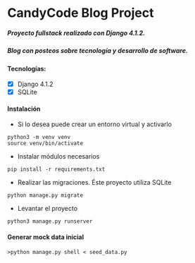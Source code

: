 # CandyCode Blog Project

##### Proyecto fullstack realizado con Django 4.1.2.

##### Blog con posteos sobre tecnología y desarrollo de software.

#### Tecnologías:

- [x] Django 4.1.2
- [x] SQLite

#### Instalación

- Si lo desea puede crear un entorno virtual y activarlo

```
python3 -m venv venv
source venv/bin/activate
```

- Instalar módulos necesarios

```
pip install -r requirements.txt
```

- Realizar las migraciones. Éste proyecto utiliza SQLite

```
python manage.py migrate
```

- Levantar el proyecto

```
python3 manage.py runserver
```

#### Generar mock data inicial

```
>python manage.py shell < seed_data.py
```
